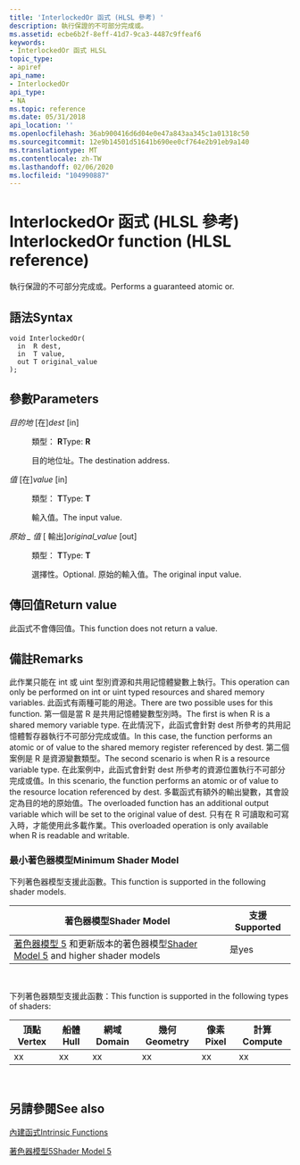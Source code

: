 ```yaml
---
title: 'InterlockedOr 函式 (HLSL 參考) '
description: 執行保證的不可部分完成或。
ms.assetid: ecbe6b2f-8eff-41d7-9ca3-4487c9ffeaf6
keywords:
- InterlockedOr 函式 HLSL
topic_type:
- apiref
api_name:
- InterlockedOr
api_type:
- NA
ms.topic: reference
ms.date: 05/31/2018
api_location: ''
ms.openlocfilehash: 36ab900416d6d04e0e47a843aa345c1a01318c50
ms.sourcegitcommit: 12e9b14501d51641b690ee0cf764e2b91eb9a140
ms.translationtype: MT
ms.contentlocale: zh-TW
ms.lasthandoff: 02/06/2020
ms.locfileid: "104990887"
---
```

# <a name="interlockedor-function-hlsl-reference"></a><span data-ttu-id="7cde6-104">InterlockedOr 函式 (HLSL 參考) </span><span class="sxs-lookup"><span data-stu-id="7cde6-104">InterlockedOr function (HLSL reference)</span></span>

<span data-ttu-id="7cde6-105">執行保證的不可部分完成或。</span><span class="sxs-lookup"><span data-stu-id="7cde6-105">Performs a guaranteed atomic or.</span></span>

## <a name="syntax"></a><span data-ttu-id="7cde6-106">語法</span><span class="sxs-lookup"><span data-stu-id="7cde6-106">Syntax</span></span>

``` syntax
void InterlockedOr(
  in  R dest,
  in  T value,
  out T original_value
);
```

## <a name="parameters"></a><span data-ttu-id="7cde6-107">參數</span><span class="sxs-lookup"><span data-stu-id="7cde6-107">Parameters</span></span>

<dl> <dt>

<span data-ttu-id="7cde6-108">*目的地* \[在\]</span><span class="sxs-lookup"><span data-stu-id="7cde6-108">*dest* \[in\]</span></span>
</dt> <dd>

<span data-ttu-id="7cde6-109">類型： **R**</span><span class="sxs-lookup"><span data-stu-id="7cde6-109">Type: **R**</span></span>

<span data-ttu-id="7cde6-110">目的地位址。</span><span class="sxs-lookup"><span data-stu-id="7cde6-110">The destination address.</span></span>

</dd> <dt>

<span data-ttu-id="7cde6-111">*值* \[在\]</span><span class="sxs-lookup"><span data-stu-id="7cde6-111">*value* \[in\]</span></span>
</dt> <dd>

<span data-ttu-id="7cde6-112">類型： **T**</span><span class="sxs-lookup"><span data-stu-id="7cde6-112">Type: **T**</span></span>

<span data-ttu-id="7cde6-113">輸入值。</span><span class="sxs-lookup"><span data-stu-id="7cde6-113">The input value.</span></span>

</dd> <dt>

<span data-ttu-id="7cde6-114">*原始 \_ 值* \[ 輸出\]</span><span class="sxs-lookup"><span data-stu-id="7cde6-114">*original\_value* \[out\]</span></span>
</dt> <dd>

<span data-ttu-id="7cde6-115">類型： **T**</span><span class="sxs-lookup"><span data-stu-id="7cde6-115">Type: **T**</span></span>

<span data-ttu-id="7cde6-116">選擇性。</span><span class="sxs-lookup"><span data-stu-id="7cde6-116">Optional.</span></span> <span data-ttu-id="7cde6-117">原始的輸入值。</span><span class="sxs-lookup"><span data-stu-id="7cde6-117">The original input value.</span></span>

</dd> </dl>

## <a name="return-value"></a><span data-ttu-id="7cde6-118">傳回值</span><span class="sxs-lookup"><span data-stu-id="7cde6-118">Return value</span></span>

<span data-ttu-id="7cde6-119">此函式不會傳回值。</span><span class="sxs-lookup"><span data-stu-id="7cde6-119">This function does not return a value.</span></span>

## <a name="remarks"></a><span data-ttu-id="7cde6-120">備註</span><span class="sxs-lookup"><span data-stu-id="7cde6-120">Remarks</span></span>

<span data-ttu-id="7cde6-121">此作業只能在 int 或 uint 型別資源和共用記憶體變數上執行。</span><span class="sxs-lookup"><span data-stu-id="7cde6-121">This operation can only be performed on int or uint typed resources and shared memory variables.</span></span> <span data-ttu-id="7cde6-122">此函式有兩種可能的用途。</span><span class="sxs-lookup"><span data-stu-id="7cde6-122">There are two possible uses for this function.</span></span> <span data-ttu-id="7cde6-123">第一個是當 R 是共用記憶體變數型別時。</span><span class="sxs-lookup"><span data-stu-id="7cde6-123">The first is when R is a shared memory variable type.</span></span> <span data-ttu-id="7cde6-124">在此情況下，此函式會針對 dest 所參考的共用記憶體暫存器執行不可部分完成或值。</span><span class="sxs-lookup"><span data-stu-id="7cde6-124">In this case, the function performs an atomic or of value to the shared memory register referenced by dest.</span></span> <span data-ttu-id="7cde6-125">第二個案例是 R 是資源變數類型。</span><span class="sxs-lookup"><span data-stu-id="7cde6-125">The second scenario is when R is a resource variable type.</span></span> <span data-ttu-id="7cde6-126">在此案例中，此函式會針對 dest 所參考的資源位置執行不可部分完成或值。</span><span class="sxs-lookup"><span data-stu-id="7cde6-126">In this scenario, the function performs an atomic or of value to the resource location referenced by dest.</span></span> <span data-ttu-id="7cde6-127">多載函式有額外的輸出變數，其會設定為目的地的原始值。</span><span class="sxs-lookup"><span data-stu-id="7cde6-127">The overloaded function has an additional output variable which will be set to the original value of dest.</span></span> <span data-ttu-id="7cde6-128">只有在 R 可讀取和可寫入時，才能使用此多載作業。</span><span class="sxs-lookup"><span data-stu-id="7cde6-128">This overloaded operation is only available when R is readable and writable.</span></span>

### <a name="minimum-shader-model"></a><span data-ttu-id="7cde6-129">最小著色器模型</span><span class="sxs-lookup"><span data-stu-id="7cde6-129">Minimum Shader Model</span></span>

<span data-ttu-id="7cde6-130">下列著色器模型支援此函數。</span><span class="sxs-lookup"><span data-stu-id="7cde6-130">This function is supported in the following shader models.</span></span>



| <span data-ttu-id="7cde6-131">著色器模型</span><span class="sxs-lookup"><span data-stu-id="7cde6-131">Shader Model</span></span>                                                                | <span data-ttu-id="7cde6-132">支援</span><span class="sxs-lookup"><span data-stu-id="7cde6-132">Supported</span></span> |
|-----------------------------------------------------------------------------|-----------|
| <span data-ttu-id="7cde6-133">[著色器模型 5](d3d11-graphics-reference-sm5.md) 和更新版本的著色器模型</span><span class="sxs-lookup"><span data-stu-id="7cde6-133">[Shader Model 5](d3d11-graphics-reference-sm5.md) and higher shader models</span></span> | <span data-ttu-id="7cde6-134">是</span><span class="sxs-lookup"><span data-stu-id="7cde6-134">yes</span></span>       |



 

<span data-ttu-id="7cde6-135">下列著色器類型支援此函數：</span><span class="sxs-lookup"><span data-stu-id="7cde6-135">This function is supported in the following types of shaders:</span></span>



| <span data-ttu-id="7cde6-136">頂點</span><span class="sxs-lookup"><span data-stu-id="7cde6-136">Vertex</span></span> | <span data-ttu-id="7cde6-137">船體</span><span class="sxs-lookup"><span data-stu-id="7cde6-137">Hull</span></span> | <span data-ttu-id="7cde6-138">網域</span><span class="sxs-lookup"><span data-stu-id="7cde6-138">Domain</span></span> | <span data-ttu-id="7cde6-139">幾何</span><span class="sxs-lookup"><span data-stu-id="7cde6-139">Geometry</span></span> | <span data-ttu-id="7cde6-140">像素</span><span class="sxs-lookup"><span data-stu-id="7cde6-140">Pixel</span></span> | <span data-ttu-id="7cde6-141">計算</span><span class="sxs-lookup"><span data-stu-id="7cde6-141">Compute</span></span> |
|--------|------|--------|----------|-------|---------|
| <span data-ttu-id="7cde6-142">x</span><span class="sxs-lookup"><span data-stu-id="7cde6-142">x</span></span>      |  <span data-ttu-id="7cde6-143">x</span><span class="sxs-lookup"><span data-stu-id="7cde6-143">x</span></span>   |  <span data-ttu-id="7cde6-144">x</span><span class="sxs-lookup"><span data-stu-id="7cde6-144">x</span></span>     |  <span data-ttu-id="7cde6-145">x</span><span class="sxs-lookup"><span data-stu-id="7cde6-145">x</span></span>       | <span data-ttu-id="7cde6-146">x</span><span class="sxs-lookup"><span data-stu-id="7cde6-146">x</span></span>     | <span data-ttu-id="7cde6-147">x</span><span class="sxs-lookup"><span data-stu-id="7cde6-147">x</span></span>       |



 

## <a name="see-also"></a><span data-ttu-id="7cde6-148">另請參閱</span><span class="sxs-lookup"><span data-stu-id="7cde6-148">See also</span></span>

<dl> <dt>

[<span data-ttu-id="7cde6-149">內建函式</span><span class="sxs-lookup"><span data-stu-id="7cde6-149">Intrinsic Functions</span></span>](dx-graphics-hlsl-intrinsic-functions.md)
</dt> <dt>

[<span data-ttu-id="7cde6-150">著色器模型5</span><span class="sxs-lookup"><span data-stu-id="7cde6-150">Shader Model 5</span></span>](d3d11-graphics-reference-sm5.md)
</dt> </dl>

 

 




